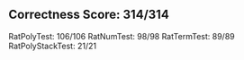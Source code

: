 ## Correctness Score: 314/314
RatPolyTest: 106/106
RatNumTest: 98/98
RatTermTest: 89/89
RatPolyStackTest: 21/21
